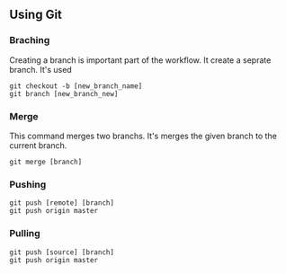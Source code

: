 ## Using Git

### Braching
Creating a branch is important part of the workflow. It create a seprate branch. It's used 

	git checkout -b [new_branch_name]
	git branch [new_branch_new]

### Merge
This command merges two branchs. It's merges the given branch to the current branch.

	git merge [branch]

### Pushing 

	git push [remote] [branch]
	git push origin master
	
### Pulling

	git push [source] [branch]
	git push origin master